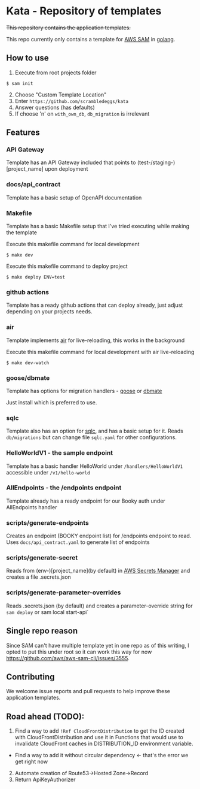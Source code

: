 # Kata - Repository of templates

~~This repository contains the application templates.~~

This repo currently only contains a template for [AWS SAM](https://aws.amazon.com/serverless/sam/) in [golang](https://go.dev/).

## How to use

1. Execute from root projects folder
```
$ sam init
```

2. Choose "Custom Template Location"
3. Enter `https://github.com/scrambledeggs/kata`
4. Answer questions (has defaults)
5. If choose 'n' on `with_own_db`, `db_migration` is irrelevant

## Features

### API Gateway

Template has an API Gateway included that points to (test-/staging-)[project_name] upon deployment

### docs/api_contract

Template has a basic setup of OpenAPI documentation

### Makefile

Template has a basic Makefile setup that I've tried executing while making the template

Execute this makefile command for local development
```
$ make dev
```

Execute this makefile command to deploy project
```
$ make deploy ENV=test
```

### github actions

Template has a ready github actions that can deploy already, just adjust depending on your projects needs.

### air

Template implements [air](https://github.com/air-verse/air) for live-reloading, this works in the background

Execute this makefile command for local development with air live-reloading
```
$ make dev-watch
```

### goose/dbmate

Template has options for migration handlers - [goose](https://github.com/pressly/goose) or [dbmate](https://github.com/amacneil/dbmate?tab=readme-ov-file)

Just install which is preferred to use.

### sqlc

Template also has an option for [sqlc](https://sqlc.dev/), and has a basic setup for it. Reads `db/migrations` but can change file `sqlc.yaml` for other configurations.

### HelloWorldV1 - the sample endpoint

Template has a basic handler HelloWorld under `/handlers/HelloWorldV1` accessible under `/v1/hello-world`

### AllEndpoints - the /endpoints endpoint

Template already has a ready endpoint for our Booky auth under AllEndpoints handler

### scripts/generate-endpoints

Creates an endpoint (BOOKY endpoint list) for /endpoints endpoint to read. Uses `docs/api_contract.yaml` to generate list of endpoints

### scripts/generate-secret

Reads from (env-)[project_name](by default) in [AWS Secrets Manager](https://aws.amazon.com/secrets-manager/) and creates a file .secrets.json

### scripts/generate-parameter-overrides

Reads .secrets.json (by default) and creates a parameter-override string for `sam deploy` or sam local start-api`


## Single repo reason

Since SAM can't have multiple template yet in one repo as of this writing, I opted to put this under root so it can work this way for now https://github.com/aws/aws-sam-cli/issues/3555.

## Contributing

We welcome issue reports and pull requests to help improve these application templates.

## Road ahead (TODO):

1. Find a way to add `!Ref CloudFrontDistribution` to get the ID created with CloudFrontDistribution and use it in Functions that would use to invalidate CloudFront caches in DISTRIBUTION_ID environment variable.
- Find a way to add it without circular dependency <- that's the error we get right now
2. Automate creation of Route53->Hosted Zone->Record
3. Return ApiKeyAuthorizer
